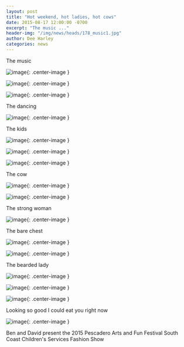 ```yaml
---
layout: post
title: "Hot weekend, hot ladies, hot cows"
date: 2015-08-17 12:00:00 -0700
excerpt: "The music ..."
header-img: "/img/news/heads/178_music1.jpg"
author: Dee Harley
categories: news
---
```

The music

![image](/img/news/178_music1.jpg){: .center-image }

![image](/img/news/178_music2.jpg){: .center-image }

![image](/img/news/178_music3.jpg){: .center-image }

The dancing

![image](/img/news/178_dancing.jpg){: .center-image }

The kids

![image](/img/news/178_kid1.jpg){: .center-image }

![image](/img/news/178_kid2.jpg){: .center-image }

![image](/img/news/178_kid3.jpg){: .center-image }

The cow

![image](/img/news/178_paffy.jpg){: .center-image }

![image](/img/news/178_pepper.jpg){: .center-image }

The strong woman

![image](/img/news/178_strong.jpg){: .center-image }

The bare chest

![image](/img/news/178_chest.jpg){: .center-image }

![image](/img/news/178_bike.jpg){: .center-image }

The bearded lady

![image](/img/news/178_beard.jpg){: .center-image }

![image](/img/news/178_hats.jpg){: .center-image }

![image](/img/news/178_eyelashes.jpg){: .center-image }

Looking so good I could eat you right now

![image](/img/news/178_paffy2.jpg){: .center-image }

Ben and David present the 2015 Pescadero Arts and Fun Festival South
Coast Children's Services Fashion Show

